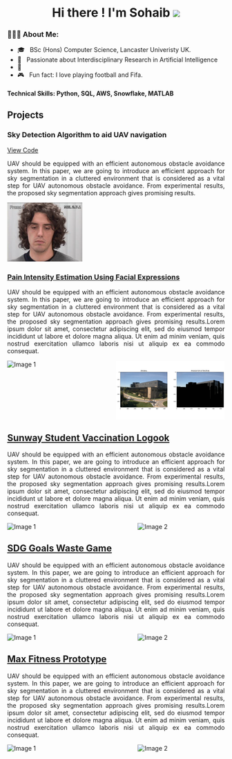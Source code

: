 <h1 align="center">Hi there ! I'm Sohaib <span><img src="https://raw.githubusercontent.com/MartinHeinz/MartinHeinz/master/wave.gif" width="30px"></span></h1>

<h3> 👨🏻‍💻 About Me: </h3>


  - 🎓 &nbsp; BSc (Hons) Computer Science, Lancaster Univeristy UK.
  - 💬 &nbsp; Passionate about Interdisciplinary Research in Artificial Intelligence
  - 🌱 &nbsp;
  - 🎮 &nbsp; Fun fact: I love playing football and Fifa.  





#### Technical Skills: Python, SQL, AWS, Snowflake, MATLAB


## Projects
### Sky Detection Algorithm to aid UAV navigation
<a href="https://github.com/sohaibanwar26/ScalaCovidApp">View Code</a>
<p align="justify"> UAV should be equipped with an efficient autonomous obstacle avoidance system. 
In this paper, we are going to introduce an efficient approach for sky segmentation in a cluttered environment that is considered as a vital step for UAV autonomous obstacle avoidance. From experimental results, the proposed sky segmentation approach gives promising results. <p/>
  
![Main picture](assets/img/5-9302898x11.jpeg)


### [Pain Intensity Estimation Using Facial Expressions](https://github.com/sohaibanwar26/ScalaCovidApp)
<p align="justify"> UAV should be equipped with an efficient autonomous obstacle avoidance system. 
In this paper, we are going to introduce an efficient approach for sky segmentation in a cluttered environment that is considered as a vital step for UAV autonomous obstacle avoidance. From experimental results, the proposed sky segmentation approach gives promising results.Lorem ipsum dolor sit amet, consectetur adipiscing elit, sed do eiusmod tempor incididunt ut labore et dolore magna aliqua. Ut enim ad minim veniam, quis nostrud exercitation ullamco laboris nisi ut aliquip ex ea commodo consequat. </p>
<div style="display: flex; justify-content: space-between;"> <img src="image1.jpg"alt="Image 1" style="width: 40%; height: 40%;" /> <img src="https://github.com/sohaibanwar26/portfolio/blob/main/Picture4.png" alt="Image 2"style="width: 50%; height: 50%;" /> </div>



## [Sunway Student Vaccination Logook](https://github.com/sohaibanwar26/ScalaCovidApp)
<p align="justify"> UAV should be equipped with an efficient autonomous obstacle avoidance system. 
In this paper, we are going to introduce an efficient approach for sky segmentation in a cluttered environment that is considered as a vital step for UAV autonomous obstacle avoidance. From experimental results, the proposed sky segmentation approach gives promising results.Lorem ipsum dolor sit amet, consectetur adipiscing elit, sed do eiusmod tempor incididunt ut labore et dolore magna aliqua. Ut enim ad minim veniam, quis nostrud exercitation ullamco laboris nisi ut aliquip ex ea commodo consequat. </p>
<div style="display: flex; justify-content: space-between;"> <img src="image1.jpg"alt="Image 1" style="width: 40%; height: 40%;" /> <img src="image2.jpg" alt="Image 2"style="width: 40%; height: 40%;" /> </div>



## [SDG Goals Waste Game](https://github.com/sohaibanwar26/ScalaCovidApp)
<p align="justify"> UAV should be equipped with an efficient autonomous obstacle avoidance system. 
In this paper, we are going to introduce an efficient approach for sky segmentation in a cluttered environment that is considered as a vital step for UAV autonomous obstacle avoidance. From experimental results, the proposed sky segmentation approach gives promising results.Lorem ipsum dolor sit amet, consectetur adipiscing elit, sed do eiusmod tempor incididunt ut labore et dolore magna aliqua. Ut enim ad minim veniam, quis nostrud exercitation ullamco laboris nisi ut aliquip ex ea commodo consequat. </p>
<div style="display: flex; justify-content: space-between;"> <img src="image1.jpg"alt="Image 1" style="width: 40%; height: 40%;" /> <img src="image2.jpg" alt="Image 2"style="width: 40%; height: 40%;" /> </div>


## [Max Fitness Prototype](https://github.com/sohaibanwar26/ScalaCovidApp)
<p align="justify"> UAV should be equipped with an efficient autonomous obstacle avoidance system. 
In this paper, we are going to introduce an efficient approach for sky segmentation in a cluttered environment that is considered as a vital step for UAV autonomous obstacle avoidance. 
From experimental results, the proposed sky segmentation approach gives promising results.Lorem ipsum dolor sit amet, consectetur adipiscing elit, sed do eiusmod tempor incididunt ut labore et dolore magna aliqua. Ut enim ad minim veniam, quis nostrud exercitation ullamco laboris nisi ut aliquip ex ea commodo consequat. </p>
<div style="display: flex; justify-content: space-between;"> <img src="image1.jpg"alt="Image 1" style="width: 40%; height: 40%;" /> <img src="image2.jpg" alt="Image 2"style="width: 40%; height: 40%;" /> </div>


